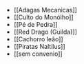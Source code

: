 - [[Adagas Mecanicas]]
- [[Culto do Monólho]]
- [[Pé de Pedra]]
- [[Red Drago (Guilda)]]
- [[Cachorro leão]]
- [[Piratas Naltilus]]
- [[sem convenio]]
